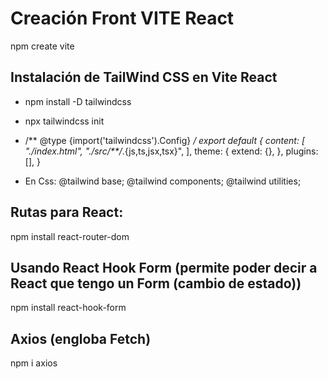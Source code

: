 # Creación Front VITE React 
npm create vite

## Instalación de TailWind CSS en Vite React
- npm install -D tailwindcss

- npx tailwindcss init

- /** @type {import('tailwindcss').Config} */
    export default {
    content: [
        "./index.html",
        "./src/**/*.{js,ts,jsx,tsx}",
    ],
    theme: {
        extend: {},
    },
    plugins: [],
    }

- En Css: 
  @tailwind base;
  @tailwind components;
  @tailwind utilities;

## Rutas para React:
npm install react-router-dom

## Usando React Hook Form (permite poder decir a React que tengo un Form (cambio de estado))
npm install react-hook-form

## Axios (engloba Fetch)
npm i axios